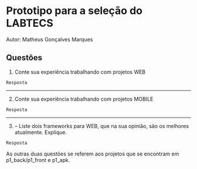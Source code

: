 Prototipo para a seleção do LABTECS
======

Autor: Matheus Gonçalves Marques


## Questões

1. Conte sua experiência trabalhando com projetos WEB
```
Resposta
```


---
2. Conte sua experiência trabalhando com projetos MOBILE
```
Resposta
```

---
3. – Liste dois frameworks para WEB, que na sua opinião, são os melhores atualmente. Explique.
```
Resposta
```


As outras duas questões se referem aos projetos que se encontram em p1_back/p1_front e p1_apk.